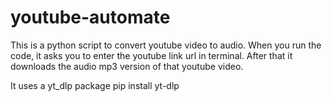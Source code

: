 # youtube-automate
This is a python script to convert youtube video to audio.
When you run the code, it asks you to enter the youtube link url in terminal.
After that it downloads the audio mp3 version of that youtube video.

It uses a yt_dlp package
pip install yt-dlp